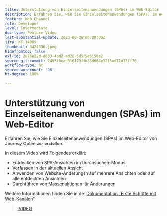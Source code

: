 ```yaml
---
title: Unterstützung von Einzelseitenanwendungen (SPAs) im Web-Editor
description: Erfahren Sie, wie Sie Einzelseitenanwendungen (SPAs) im Web-Editor von Journey Optimizer erstellen.
feature: Web Channel
role: Developer
level: Intermediate
doc-type: Feature Video
last-substantial-update: 2023-09-28T00:00:00Z
jira: KT-14009
thumbnail: 3424536.jpeg
hidefromtoc: false
exl-id: 2076e22d-d633-4bd2-ad26-6d9f5e6150e2
source-git-commit: 2493f6cad316173f5b33d664e3215ed71d13ff76
workflow-type: ht
source-wordcount: '96'
ht-degree: 100%

---
```


# Unterstützung von Einzelseitenanwendungen (SPAs) im Web-Editor

Erfahren Sie, wie Sie Einzelseitenanwendungen (SPAs) im Web-Editor von Journey Optimizer erstellen.

In diesem Video wird Folgendes erklärt:

* Entdecken von SPA-Ansichten im Durchsuchen-Modus
* Verfassen in der aktuellen Ansicht
* Anwenden von Website-Änderungen auf mehrere Ansichten oder auf alle entdeckten Ansichten
* Durchführen von Massenaktionen für Änderungen

Weitere Informationen finden Sie in der [Dokumentation „Erste Schritte mit Web-Kanälen“](https://experienceleague.adobe.com/docs/journey-optimizer/using/web/get-started-web.html?lang=de).

>[!VIDEO](https://video.tv.adobe.com/v/3424536/?learn=on)
